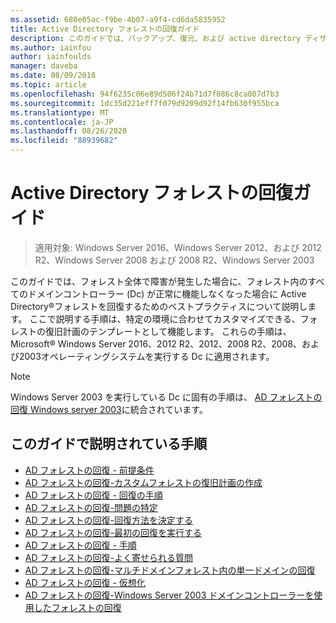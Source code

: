 ```yaml
---
ms.assetid: 680e05ac-f9be-4b07-a9f4-cd6da5835952
title: Active Directory フォレストの回復ガイド
description: このガイドでは、バックアップ、復元、および active directory ディザスターリカバリーに関するガイダンスを提供します。
ms.author: iainfou
author: iainfoulds
manager: daveba
ms.date: 08/09/2018
ms.topic: article
ms.openlocfilehash: 94f6235c06e89d506f24b71d7f086c8ca007d7b3
ms.sourcegitcommit: 1dc35d221eff7f079d9209d92f14fb630f955bca
ms.translationtype: MT
ms.contentlocale: ja-JP
ms.lasthandoff: 08/26/2020
ms.locfileid: "88939682"
---
```

# <a name="active-directory-forest-recovery-guide"></a>Active Directory フォレストの回復ガイド

>適用対象: Windows Server 2016、Windows Server 2012、および 2012 R2、Windows Server 2008 および 2008 R2、Windows Server 2003

このガイドでは、フォレスト全体で障害が発生した場合に、フォレスト内のすべてのドメインコントローラー (Dc) が正常に機能しなくなった場合に Active Directory®フォレストを回復するためのベストプラクティスについて説明します。 ここで説明する手順は、特定の環境に合わせてカスタマイズできる、フォレストの復旧計画のテンプレートとして機能します。 これらの手順は、Microsoft® Windows Server 2016、2012 R2、2012、2008 R2、2008、および2003オペレーティングシステムを実行する Dc に適用されます。

> [!NOTE]
> Windows Server 2003 を実行している Dc に固有の手順は、 [AD フォレストの回復 Windows server 2003](AD-Forest-Recovery-Windows-Server-2003.md)に統合されています。

## <a name="steps-outlined-in-this-guide"></a>このガイドで説明されている手順

- [AD フォレストの回復 - 前提条件](AD-Forest-Recovery-Prerequisties.md)
- [AD フォレストの回復-カスタムフォレストの復旧計画の作成](AD-Forest-Recovery-Devising-a-Plan.md)
- [AD フォレストの回復 - 回復の手順](AD-Forest-Recovery-Steps-For-Restoring.md)
- [AD フォレストの回復-問題の特定](AD-Forest-Recovery-Identify-the-Problem.md)
- [AD フォレストの回復-回復方法を決定する](AD-Forest-Recovery-Determine-how-to-Recover.md)
- [AD フォレストの回復-最初の回復を実行する](AD-Forest-Recovery-Perform-initial-recovery.md)
- [AD フォレストの回復 - 手順](AD-Forest-Recovery-Procedures.md)
- [AD フォレストの回復-よく寄せられる質問](AD-Forest-Recovery-FAQ.md)
- [AD フォレストの回復-マルチドメインフォレスト内の単一ドメインの回復](AD-Forest-Recovery-Single-Domain-in-Multidomain-Recovery.md)
- [AD フォレストの回復 - 仮想化](AD-Forest-Recovery-Virtualization.md)
- [AD フォレストの回復-Windows Server 2003 ドメインコントローラーを使用したフォレストの回復](AD-Forest-Recovery-Windows-Server-2003.md)
